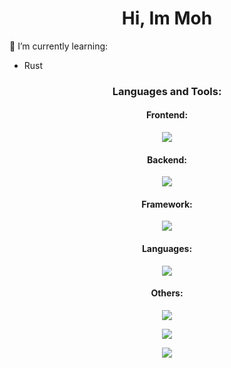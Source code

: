 
<!-- **buenaSopa/buenaSopa** is a ✨ _special_ ✨ repository because its `README.md` (this file) appears on your GitHub profile.

Here are some ideas to get you started:

- 🔭 I’m currently working on ...
- 🌱 I’m currently learning ...
- 👯 I’m looking to collaborate on ...
- 🤔 I’m looking for help with ...
- 💬 Ask me about ...
- 📫 How to reach me: ...
- 😄 Pronouns: ...
- ⚡ Fun fact: ... -->



<h1 align="center">Hi, Im Moh</h1>

🌱 I’m currently learning:
  * Rust

<h3 align="center">Languages and Tools:</h3>

<h4 align="center">Frontend:</h4>
<p align="center">
  <a href="https://skillicons.dev">
    <img src="https://skillicons.dev/icons?i=css,html,threejs,tailwind" />
  </a>
</p>

<h4 align="center">Backend:</h4>
<p align="center">
  <a href="https://skillicons.dev">
    <img src="https://skillicons.dev/icons?i=express,kafka,mysql,postgres,nodejs,prisma,vercel,vite,react" />
  </a>
</p>

<h4 align="center">Framework:</h4>
<p align="center">
  <a href="https://skillicons.dev">
    <img src="https://skillicons.dev/icons?i=django,flask,fastapi,nextjs,vue,nuxtjs,svelte" />
  </a>
</p>

<h4 align="center">Languages:</h4>
<p align="center">
  <a href="https://skillicons.dev">
    <img src="https://skillicons.dev/icons?i=go,java,js,ts,py" />
  </a>
</p>

<h4 align="center">Others:</h4>
<p align="center">
  <a href="https://skillicons.dev">
    <img src="https://skillicons.dev/icons?i=androidstudio,godot,heroku,vim,postman,git,docker,ipfs,linux,solidity" />
  </a>
</p>

<p align="center"><img src="https://github-readme-stats-zeta-kohl-47.vercel.app/api/top-langs/?username=buenaSopa&layout=compact&show_icons=true&theme=dracula&langs_count=10" /></p>
<p align="center"><img src="https://github-readme-stats-zeta-kohl-47.vercel.app/api?username=buenaSopa&count_private=true&show_icons=true&theme=dracula" />
</p>






